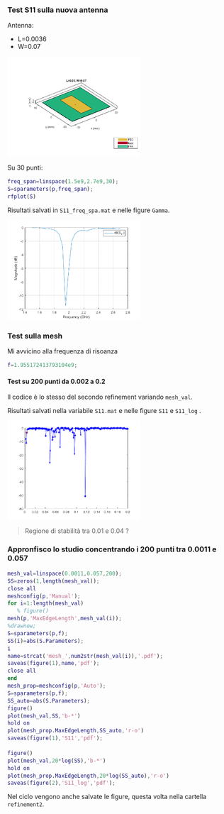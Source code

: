 
### Test S11 sulla nuova antenna

Antenna:
- L=0.0036
- W=0.07

<img src="antenna.png" alt="Result" style="width:300px; border:0;">

Su 30 punti:

```matlab
freq_span=linspace(1.5e9,2.7e9,30);
S=sparameters(p,freq_span);
rfplot(S)
```
Risultati salvati in `S11_freq_spa.mat` e nelle figure `Gamma`.

<img src="Gamma.png" alt="Result" style="width:300px; border:0;">

### Test sulla mesh

Mi avvicino alla frequenza di risoanza
```matlab
f=1.955172413793104e9;

```

#### Test su 200 punti da 0.002 a 0.2 

Il codice è lo stesso del secondo refinement variando `mesh_val`.

Risultati salvati nella variabile `S11.mat` e nelle figure `S11` e  `S11_log` .

<img src="S11_log.png" alt="Result" style="width:300px; border:0;">

> Regione di stabilità tra 0.01 e 0.04 ? 

### Appronfisco lo studio concentrando i 200 punti tra 0.0011 e 0.057

```matlab
mesh_val=linspace(0.0011,0.057,200);
SS=zeros(1,length(mesh_val));
close all
meshconfig(p,'Manual');
for i=1:length(mesh_val)
   % figure()
mesh(p,'MaxEdgeLength',mesh_val(i));
%drawnow;
S=sparameters(p,f);
SS(i)=abs(S.Parameters);
i
name=strcat('mesh_',num2str(mesh_val(i)),'.pdf');
saveas(figure(1),name,'pdf');
close all
end
mesh_prop=meshconfig(p,'Auto');
S=sparameters(p,f);
SS_auto=abs(S.Parameters);
figure()
plot(mesh_val,SS,'b-*')
hold on
plot(mesh_prop.MaxEdgeLength,SS_auto,'r-o')
saveas(figure(1),'S11','pdf');

figure()
plot(mesh_val,20*log(SS),'b-*')
hold on
plot(mesh_prop.MaxEdgeLength,20*log(SS_auto),'r-o')
saveas(figure(2),'S11_log','pdf');
```
Nel ciclo vengono anche salvate le figure, questa volta nella cartella `refinement2`.